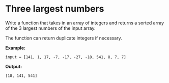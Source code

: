 # Three largest numbers

Write a function that takes in an array of integers and returns a sorted array of the 3 largest numbers of the input array.

The function can return duplicate integers if necessary.

**Example:**

`input = [141, 1, 17, -7, -17, -27, -18, 541, 8, 7, 7]`

**Output:**

`[18, 141, 541]`